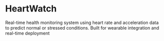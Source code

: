 # HeartWatch
Real-time health monitoring system using heart rate and acceleration data to predict normal or stressed conditions. Built for wearable integration and real-time deployment
